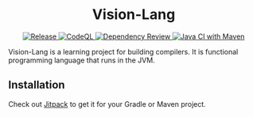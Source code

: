 <h1 align=center>Vision-Lang</h1>

<p align=center>
    <a href="https://jitpack.io/#kiyotoko/scvis">
        <img src="https://jitpack.io/v/karl-zschiebsch/scvis.svg" alt="Release">
    </a>
    <a href="https://github.com/karl-zschiebsch/scvis/actions/workflows/codeql.yml">
        <img src="https://github.com/karl-zschiebsch/scvis/actions/workflows/codeql.yml/badge.svg" alt="CodeQL">
    </a>
    <a href="https://github.com/karl-zschiebsch/scvis/actions/workflows/dependency-review.yml">
        <img src="https://github.com/karl-zschiebsch/scvis/actions/workflows/dependency-review.yml/badge.svg" alt="Dependency Review">
    </a>
    <a href="https://github.com/karl-zschiebsch/scvis/actions/workflows/maven.yml">
        <img src="https://github.com/karl-zschiebsch/scvis/actions/workflows/maven.yml/badge.svg" alt="Java CI with Maven">
    </a>
</p>

Vision-Lang is a learning project for building compilers. It is functional programming language that runs in the JVM.

## Installation

Check out [Jitpack](https://jitpack.io/#karl-zschiebsch/scvis) to get it for your Gradle or Maven project.
